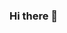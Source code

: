 ### Hi there 👋

<!--
**JihuN126/JihuN126** is a ✨ _special_ ✨ repository because its `README.md` (this file) appears on your GitHub profile.
Soongsil Univ / 20201864
[![Solved.ac 프로필](http://mazassumnida.wtf/api/v2/generate_badge?boj=youk6767)](https://solved.ac/youk6767)

